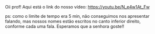 Oii prof! Aqui está o link do nosso vídeo:
https://youtu.be/N_e4w1At_Fw

ps: como o limite de tempo era 5 min, não conseguimos nos apresentar falando,
mas nossos nomes estão escritos no canto inferior direito, conforme cada uma fala.
Esperamos que a senhora goste!!
